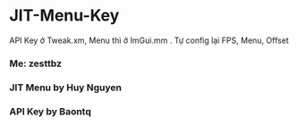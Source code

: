 # JIT-Menu-Key

API Key ở Tweak.xm, Menu thì ở ImGui.mm . Tự config lại FPS, Menu, Offset

### Me: zesttbz
### JIT Menu by Huy Nguyen
### API Key by Baontq
